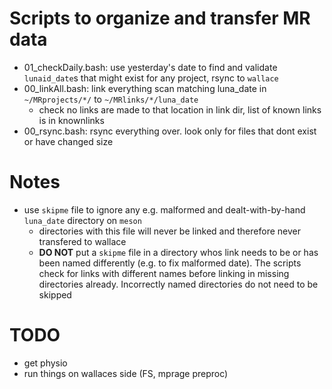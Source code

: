 # Scripts to organize and transfer MR data
 * 01_checkDaily.bash: use yesterday's date to find and validate `lunaid_date`s that might exist for any project, rsync to `wallace`
 * 00_linkAll.bash: link everything scan matching luna_date in `~/MRprojects/*/` to `~/MRlinks/*/luna_date`
   * check no links are made to that location in link dir, list of known links is in knownlinks
 * 00_rsync.bash: rsync everything over. look only for files that dont exist or have changed size

# Notes
 * use `skipme` file to ignore any e.g. malformed and dealt-with-by-hand `luna_date` directory on `meson`
   * directories with this file will never be linked and therefore never transfered to wallace
   * **DO NOT** put a `skipme` file in a directory whos link needs to be or has been named differently (e.g. to fix malformed date). The scripts check for links with different names before linking in missing directories already. Incorrectly named directories do not need to be skipped

# TODO
 * get physio
 * run things on wallaces side (FS, mprage preproc)
